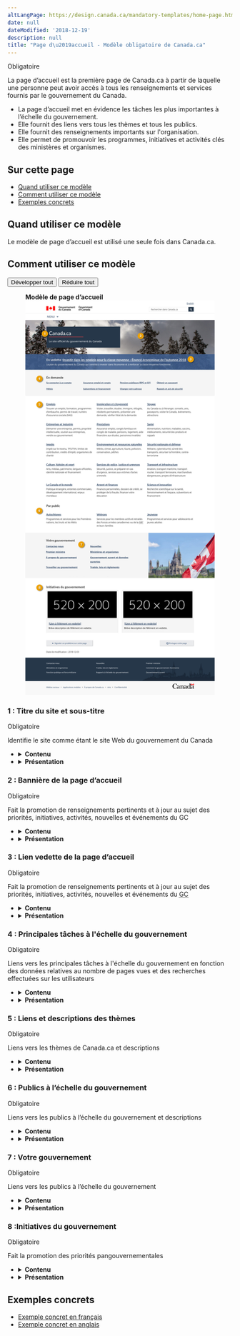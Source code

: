 ```yaml
---
altLangPage: https://design.canada.ca/mandatory-templates/home-page.html
date: null
dateModified: '2018-12-19'
description: null
title: "Page d\u2019accueil - Modèle obligatoire de Canada.ca"
---
```



<div>
 
 <p>
  <span class="label label-danger">
   Obligatoire
  </span>
 </p>
 <p>
  La page d’accueil est la première page de Canada.ca à partir de laquelle une personne peut avoir accès à tous les renseignements et services fournis par le gouvernement du Canada.
 </p>
 <ul>
  <li>
   La page d’accueil met en évidence les tâches les plus importantes à l’échelle du gouvernement.
  </li>
  <li>
   Elle fournit des liens vers tous les thèmes et tous les publics.
  </li>
  <li>
   Elle fournit des renseignements importants sur l'organisation.
  </li>
  <li>
   Elle permet de promouvoir les programmes, initiatives et activités clés des ministères et organismes.
  </li>
 </ul>
 <section>
  <h2>
   Sur cette page
  </h2>
  <ul>
   <li>
    <a href="#utilisation">
     Quand utiliser ce modèle
    </a>
   </li>
   <li>
    <a href="#specifications">
     Comment utiliser ce modèle
    </a>
   </li>
   <li>
    <a href="#exemples">
     Exemples concrets
    </a>
   </li>
  </ul>
 </section>
 <section>
  <h2 id="utilisation">
   Quand utiliser ce modèle
  </h2>
  <p>
   Le modèle de page d’accueil est utilisé une seule fois dans Canada.ca.
  </p>
 </section>
 <section>
  <h2 id="specifications">
   Comment utiliser ce modèle
  </h2>
  <div class="btn-group mrgn-bttm-sm">
   <button class="btn btn-default wb-toggle" data-toggle='{"selector": "details", "parent": "#template-elements", "type": "on"}' type="button">
    Développer tout
   </button>
   <button class="btn btn-default wb-toggle" data-toggle='{"selector": "details", "parent": "#template-elements", "type": "off"}' type="button">
    Réduire tout
   </button>
  </div>
  <div class="row">
   <div class="col-lg-6 pull-right">
    <figure class="mrgn-bttm-lg">
     <figcaption class="text-center">
      <b>
       Modèle de page d’accueil
      </b>
     </figcaption>
     <img alt="Modèle de page d’accueil indiquant les parties qui composent sa structure. Lire de haut en bas et de gauche à droite. Plus de détails au sujet de ce graphique se retrouvent dans le texte entourant l’image." class="full-width" src="../images/fr-desktop.jpg"/>
    </figure>
   </div>
   <div class="col-lg-6 pull-left">
    <section id="template-elements">
     <section>
      <h3>
       1 : Titre du site et sous-titre
      </h3>
      <p>
       <span class="label label-danger">
        Obligatoire
       </span>
      </p>
      <p>
       Identifie le site comme étant le site Web du gouvernement du Canada
      </p>
      <ul class="list-unstyled">
       <li id="element1">
        <details class="mrgn-bttm-sm">
         <summary class="wb-toggle" data-toggle='{"print":"on"}'>
          <strong>
           Contenu
          </strong>
         </summary>
         <ul>
          <li>
           Un titre, suivi d'un court sous-titre.
          </li>
          <li>
           Titre du site : Canada.ca
          </li>
          <li>
           Sous-titre : Le site officiel du gouvernement du Canada.
          </li>
         </ul>
        </details>
       </li>
       <li id="element2">
        <details class="mrgn-bttm-sm">
         <summary class="wb-toggle" data-toggle='{"print":"on"}'>
          <strong>
           Présentation
          </strong>
         </summary>
         <ul>
          <li>
           le titre et le sous-titre apparaissent dans une boîte bleu foncé
          </li>
          <li>
           Le titre du site est un H1, avec une règle horizontale rouge en-dessous.
          </li>
          <li>
           Le sous-titre se trouve immédiatement sous le titre du site.
          </li>
         </ul>
        </details>
       </li>
      </ul>
     </section>
     <section>
      <h3>
       2 : Bannière de la page d’accueil
      </h3>
      <p>
       <span class="label label-danger">
        Obligatoire
       </span>
      </p>
      <p>
       Fait la promotion de renseignements pertinents et à jour au sujet des priorités, initiatives, activités, nouvelles et événements du GC
      </p>
      <ul class="list-unstyled">
       <li id="element3">
        <details class="mrgn-bttm-sm">
         <summary class="wb-toggle" data-toggle='{"print":"on"}'>
          <strong>
           Contenu
          </strong>
         </summary>
         <ul>
          <li>
           Les images doivent être des photographies (pas d'illustration ni d'images abstraites)
          </li>
          <li>
           Les images doivent montrer des détails saisonniers (par exemple, de la neige en hiver, des fleurs au printemps).
          </li>
          <li>
           Évitez les images de personnes ou de visage, qui peuvent distaire les gens.
          </li>
         </ul>
        </details>
       </li>
       <li id="element4">
        <details class="mrgn-bttm-sm">
         <summary class="wb-toggle" data-toggle='{"print":"on"}'>
          <strong>
           Présentation
          </strong>
         </summary>
         <ul>
          <li>
           La bannière apparaît sur toute la largeur de la page, sous l'en-tête du site et derrière la zone contenant le titre et le titre du site.
          </li>
         </ul>
        </details>
       </li>
      </ul>
     </section>
     <section>
      <h3>
       3 : Lien vedette de la page d’accueil
      </h3>
      <p>
       <span class="label label-danger">
        Obligatoire
       </span>
      </p>
      <p>
       Fait la promotion de renseignements pertinents et à jour au sujet des priorités, initiatives, activités, nouvelles et événements du
       <abbr title="Gouvernement du Canada">
        GC
       </abbr>
      </p>
      <ul class="list-unstyled">
       <li id="element5">
        <details class="mrgn-bttm-sm">
         <summary class="wb-toggle" data-toggle='{"print":"on"}'>
          <strong>
           Contenu
          </strong>
         </summary>
         <ul>
          <li>
           Le BCP contrôle le contenu dans cette section.
          </li>
          <li>
           Il y 4 liens en vedette, et un seul est présenté à la fois.
          </li>
          <li>
           Utilisez un appel à l’action pour le texte
          </li>
          <li>
           Limitez le texte à 65 caractères
          </li>
         </ul>
        </details>
       </li>
       <li id="element6">
        <details class="mrgn-bttm-sm">
         <summary class="wb-toggle" data-toggle='{"print":"on"}'>
          <strong>
           Présentation
          </strong>
         </summary>
         <ul>
          <li>
           Le lien vedette de la page d'accueil apparaît en surimpression dans la partie inférieure de la bannière de la page d'accueil
          </li>
          <li>
           Dans des situations exceptionnelles, telles qu'une annonce de politique gouvernementale importante (par exemple, un budget fédéral), la rotation aléatoire est éliminée un seul lien en vedette apparaît pour tous les visiteurs
          </li>
         </ul>
        </details>
       </li>
      </ul>
     </section>
     <section>
      <h3>
       4 : Principales tâches à l'échelle du gouvernement
      </h3>
      <p>
       <span class="label label-danger">
        Obligatoire
       </span>
      </p>
      <p>
       Liens vers les principales tâches à l'échelle du gouvernement en fonction des données relatives au nombre de pages vues et des recherches effectuées sur les utilisateurs
      </p>
      <ul class="list-unstyled">
       <li id="element7">
        <details class="mrgn-bttm-sm">
         <summary class="wb-toggle" data-toggle='{"print":"on"}'>
          <strong>
           Contenu
          </strong>
         </summary>
         <ul>
          <li>
           Elle dresse la liste des 8 principales tâches de l'ensemble du gouvernement du Canada en fonction des données relatives au nombre de pages vues et des recherches effectuées par les utilisateurs.
          </li>
         </ul>
        </details>
       </li>
       <li id="element8">
        <details class="mrgn-bttm-sm">
         <summary class="wb-toggle" data-toggle='{"print":"on"}'>
          <strong>
           Présentation
          </strong>
         </summary>
         <ul>
          <li>
           Cette composante se trouve sous le lien vedette de la page d’accueil.
          </li>
          <li>
           Les liens sont présentés en 4 colonnes de deux liens chacune.
          </li>
         </ul>
        </details>
       </li>
      </ul>
     </section>
     <section>
      <h3>
       5 : Liens et descriptions des thèmes
      </h3>
      <p>
       <span class="label label-danger">
        Obligatoire
       </span>
      </p>
      <p>
       Liens vers les thèmes de Canada.ca et descriptions
      </p>
      <ul class="list-unstyled">
       <li id="element9">
        <details class="mrgn-bttm-sm">
         <summary class="wb-toggle" data-toggle='{"print":"on"}'>
          <strong>
           Contenu
          </strong>
         </summary>
         <ul>
          <li>
           Fournit des liens vers les 15 thèmes de Canada.ca et leur description.
          </li>
          <li>
           Utilisez la configuration
           <a href="../configurations-conception-communes/services-renseignements.html">
            Services et renseignements
           </a>
           .
          </li>
         </ul>
        </details>
       </li>
       <li id="element10">
        <details class="mrgn-bttm-sm">
         <summary class="wb-toggle" data-toggle='{"print":"on"}'>
          <strong>
           Présentation
          </strong>
         </summary>
         <ul>
          <li>
           Cette composante se trouve immédiatement sous les principales tâches à l'échelle du gouvernement
          </li>
         </ul>
        </details>
       </li>
      </ul>
     </section>
     <section>
      <h3>
       6 : Publics à l’échelle du gouvernement
      </h3>
      <p>
       <span class="label label-danger">
        Obligatoire
       </span>
      </p>
      <p>
       Liens vers les publics à l’échelle du gouvernement et descriptions
      </p>
      <ul class="list-unstyled">
       <li id="element11">
        <details class="mrgn-bttm-sm">
         <summary class="wb-toggle" data-toggle='{"print":"on"}'>
          <strong>
           Contenu
          </strong>
         </summary>
         <ul>
          <li>
           Elle présente les 3 publics à l’échelle du gouvernement :
           <ul>
            <li>
             les peuples autochtones;
            </li>
            <li>
             les anciens combattants;
            </li>
            <li>
             les jeunes.
            </li>
           </ul>
          </li>
          <li>
           L'étiquette de l'en-tête est « En relief »
          </li>
          <li>
           Utilisez la configuration
           <a href="../configurations-conception-communes/services-renseignements.html">
            Services et renseignements
           </a>
           .
          </li>
         </ul>
        </details>
       </li>
       <li id="element12">
        <details class="mrgn-bttm-sm">
         <summary class="wb-toggle" data-toggle='{"print":"on"}'>
          <strong>
           Présentation
          </strong>
         </summary>
         <ul>
          <li>
           Cette composante se trouve immédiatement sous les liens et les descriptions des thèmes.
          </li>
         </ul>
        </details>
       </li>
      </ul>
     </section>
     <section>
      <h3>
       7 : Votre gouvernement
      </h3>
      <p>
       <span class="label label-danger">
        Obligatoire
       </span>
      </p>
      <p>
       Liens vers les publics à l’échelle du gouvernement
      </p>
      <ul class="list-unstyled">
       <li id="element13">
        <details class="mrgn-bttm-sm">
         <summary class="wb-toggle" data-toggle='{"print":"on"}'>
          <strong>
           Contenu
          </strong>
         </summary>
         <ul>
          <li>
           Elle présente 8 liens en 2 colonnes :
           <ul>
            <li>
             Contactez-nous
            </li>
            <li>
             Premier ministre
            </li>
            <li>
             À propos du gouvernement
            </li>
            <li>
             Travailler au gouvernement
            </li>
            <li>
             Nouvelles
            </li>
            <li>
             Ministères et organismes
            </li>
            <li>
             Gouvernement ouvert et données ouvertes
            </li>
            <li>
             Traités, lois et règlements
            </li>
           </ul>
          </li>
          <li>
           L'étiquette de l'en-tête est « Votre gouvernement »
          </li>
         </ul>
        </details>
       </li>
       <li id="element14">
        <details class="mrgn-bttm-sm">
         <summary class="wb-toggle" data-toggle='{"print":"on"}'>
          <strong>
           Présentation
          </strong>
         </summary>
         <ul>
          <li>
           Cette composante se trouve sous les puclics cibles à l'échelle du gouvernement.
          </li>
          <li>
           Les liens et les descriptions sont présentés en 2 colonnes comportant 4 liens chacune.
          </li>
          <li>
           Sur les grands écrans, une image qui complète cette section apparaît à droite des liens et des descriptions.
          </li>
          <li>
           Sur les écrans plus petits, l'image n'apparaît pas.
          </li>
         </ul>
        </details>
       </li>
      </ul>
     </section>
     <section>
      <h3>
       8 :Initiatives du gouvernement
      </h3>
      <p>
       <span class="label label-danger">
        Obligatoire
       </span>
      </p>
      <p>
       Fait la promotion des priorités pangouvernementales
      </p>
      <ul class="list-unstyled">
       <li id="element15">
        <details class="mrgn-bttm-sm">
         <summary class="wb-toggle" data-toggle='{"print":"on"}'>
          <strong>
           Contenu
          </strong>
         </summary>
         <ul>
          <li>
           L'étiquette de l'en-tête est « Initiatives du gouvernement ».
          </li>
          <li>
           Cette composante est constituée de 2 éléments En vedette.
          </li>
          <li>
           Utilisez la composante
           <a href="../configurations-conception-communes/vignettes-promotionnelles.html">
            Promotions contextuelles
           </a>
           .
          </li>
         </ul>
        </details>
       </li>
       <li id="element16">
        <details class="mrgn-bttm-sm">
         <summary class="wb-toggle" data-toggle='{"print":"on"}'>
          <strong>
           Présentation
          </strong>
         </summary>
         <ul>
          <li>
           Cette composante se trouve sous la section « Votre gouvernement ».
          </li>
         </ul>
        </details>
       </li>
      </ul>
     </section>
    </section>
   </div>
  </div>
 </section>
 <section>
  <h2 id="exemples">
   Exemples concrets
  </h2>
  <ul>
   <li>
    <a href="https://www.canada.ca/fr.html">
     Exemple concret en français
    </a>
   </li>
   <li>
    <a href="https://www.canada.ca/en.html">
     Exemple concret en anglais
    </a>
   </li>
  </ul>
 </section>
</div>





